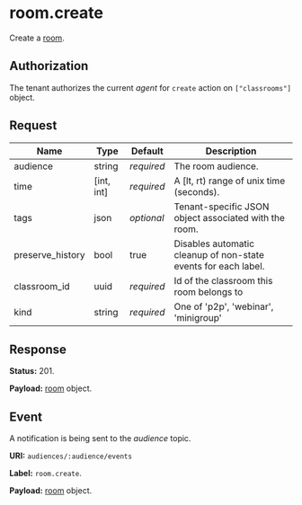 # room.create

Create a [room](../room.md#room).

## Authorization

The tenant authorizes the current _agent_ for `create` action on `["classrooms"]` object.

## Request

Name                        | Type       | Default    | Description
----------------            | ---------- | ---------- | --------------------------------------------------------------
audience                    | string     | _required_ | The room audience.
time                        | [int, int] | _required_ | A [lt, rt) range of unix time (seconds).
tags                        | json       | _optional_ | Tenant-specific JSON object associated with the room.
preserve_history            | bool       | true       | Disables automatic cleanup of non-state events for each label.
classroom_id                | uuid       | _required_ | Id of the classroom this room belongs to
kind                        | string     | _required_ | One of 'p2p', 'webinar', 'minigroup'

## Response

**Status:** 201.

**Payload:** [room](../room.md#room) object.

## Event

A notification is being sent to the _audience_ topic.

**URI:** `audiences/:audience/events`

**Label:** `room.create`.

**Payload:** [room](../room.md#room) object.
